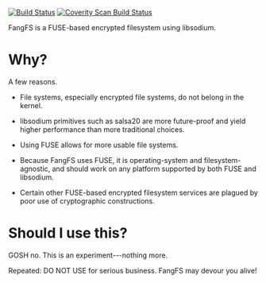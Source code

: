 [![Build Status](https://travis.ci.org/wolfbox/fangfs.svg?branch=master)](https://travis-ci.org/wolfbox/fangfs)
<a href="https://scan.coverity.com/projects/3203">
    <img alt="Coverity Scan Build Status"
	     src="https://scan.coverity.com/projects/3203/badge.svg"/>
</a>

FangFS is a FUSE-based encrypted filesystem using libsodium.

Why?
====

A few reasons.

* File systems, especially encrypted file systems, do not belong in the
  kernel.

* libsodium primitives such as salsa20 are more future-proof and
  yield higher performance than more traditional choices.

* Using FUSE allows for more usable file systems.

* Because FangFS uses FUSE, it is operating-system and filesystem-agnostic,
  and should work on any platform supported by both FUSE and libsodium.

* Certain other FUSE-based encrypted filesystem services are plagued
  by poor use of cryptographic constructions.

Should I use this?
==================

GOSH no.  This is an experiment---nothing more.

Repeated: DO NOT USE for serious business.  FangFS may devour you alive!
